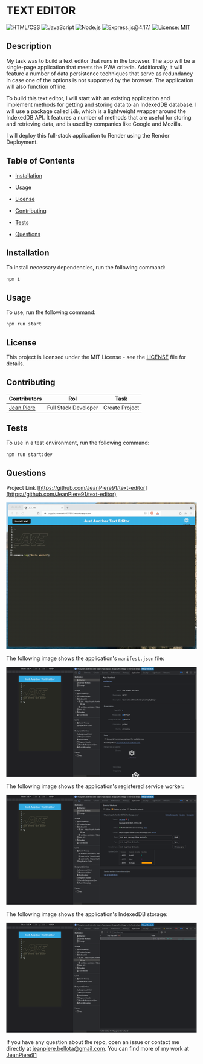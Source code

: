 # TEXT EDITOR
  ![HTML/CSS](https://img.shields.io/badge/CSS-blue) ![JavaScript](https://img.shields.io/badge/JavaScript-red) ![Node.js](https://img.shields.io/badge/Node.js-orange) ![Express.js@4.17.1](https://img.shields.io/badge/Express.js@4.17.1-grey) [![License: MIT](https://img.shields.io/badge/License-MIT-yellow.svg)](https://opensource.org/licenses/MIT)
  
  ## Description
  
   My task was to build a text editor that runs in the browser. The app will be a single-page application that meets the PWA criteria. Additionally, it will feature a number of data persistence techniques that serve as redundancy in case one of the options is not supported by the browser. The application will also    function offline.

   To build this text editor, I will start with an existing application and implement methods for getting and storing data to an IndexedDB database. I will use a package called `idb`, which is a lightweight wrapper around the IndexedDB API. It features a number of methods that are useful for storing and retrieving data, and is used by companies like Google and Mozilla.

   I will deploy this full-stack application to Render using the Render Deployment.
  
  ## Table of Contents
  
  - [Installation](#installation)
  
  - [Usage](#usage)
  
  - [License](#license)
  
  - [Contributing](#contributing)
  
  - [Tests](#tests)
  
  - [Questions](#questions)
  
  ## Installation
  
  To install necessary dependencies, run the following command:
  
  ```properties
  npm i
  ```  
  
  ## Usage
  
  To use, run the following command:

  ```properties
  npm run start
  ```  
  
  ## License
  
  This project is licensed under the MIT License - see the [LICENSE](https://opensource.org/license/mit/) file for details.
  
  ## Contributing
  | Contributors                                       | Rol                | Task                                                                          |
| -------------------------------------------------- | -------------------- | ----------------------------------------------------------------------------- |
  | [Jean Piere ](https://github.com/JeanPiere91)                        | Full Stack Developer | Create Project<br>  
  
  ## Tests
  
  To use in a test environment, run the following command:
  
  ```properties
  npm run start:dev
  ```  
  
  ## Questions

  Project Link [https://github.com/JeanPiere91/text-editor](https://github.com/JeanPiere91/text-editor)

![Demonstration of the finished Module 19 Challenge being used in the browser and then installed.](./Assets/00-demo.gif)

The following image shows the application's `manifest.json` file:

![Demonstration of the finished Module 19 Challenge with a manifest file in the browser.](./Assets/01-manifest.png)

The following image shows the application's registered service worker:

![Demonstration of the finished Module 19 Challenge with a registered service worker in the browser.](./Assets/02-service-worker.png)

The following image shows the application's IndexedDB storage:

![Demonstration of the finished Module 19 Challenge with a IndexedDB storage named 'jate' in the browser.](./Assets/03-idb-storage.png)

  If you have any question about the repo, open an issue or contact me directly at [jeanpiere.bellota@gmail.com](jeanpiere.bellota@gmail.com). You can find more of my work at [JeanPiere91](https://github.com/JeanPiere91)